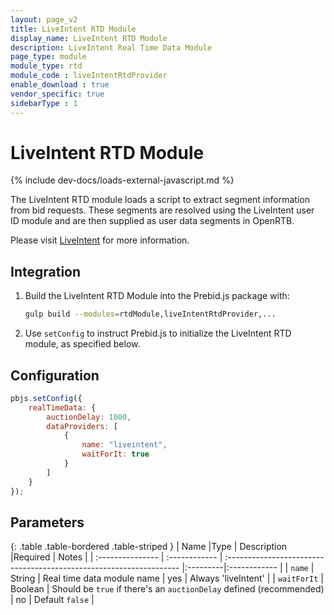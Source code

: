 ```yaml
---
layout: page_v2
title: LiveIntent RTD Module
display_name: LiveIntent RTD Module
description: LiveIntent Real Time Data Module
page_type: module
module_type: rtd
module_code : liveIntentRtdProvider
enable_download : true
vendor_specific: true
sidebarType : 1
---
```


# LiveIntent RTD Module

{% include dev-docs/loads-external-javascript.md %}

The LiveIntent RTD module loads a script to extract segment information from bid requests.
These segments are resolved using the LiveIntent user ID module and are then supplied as user data segments in OpenRTB.

Please visit [LiveIntent](https://www.liveIntent.com/) for more information.

## Integration

1) Build the LiveIntent RTD Module into the Prebid.js package with:

    ```bash
    gulp build --modules=rtdModule,liveIntentRtdProvider,...
    ```

2) Use `setConfig` to instruct Prebid.js to initialize the LiveIntent RTD module, as specified below.

## Configuration

```javascript
pbjs.setConfig({
    realTimeData: {
        auctionDelay: 1000,
        dataProviders: [
            {
                name: "liveintent",
                waitForIt: true
            }
        ]
    }
});
```

## Parameters

{: .table .table-bordered .table-striped }
| Name             |Type           | Description                                                         |Required | Notes  |
| :--------------- | :------------ | :------------------------------------------------------------------ |:---------|:------------ |
| `name`           | String        | Real time data module name                                          | yes     | Always 'liveIntent' |
| `waitForIt`      | Boolean       | Should be `true` if there's an `auctionDelay` defined (recommended) | no      | Default `false` |
